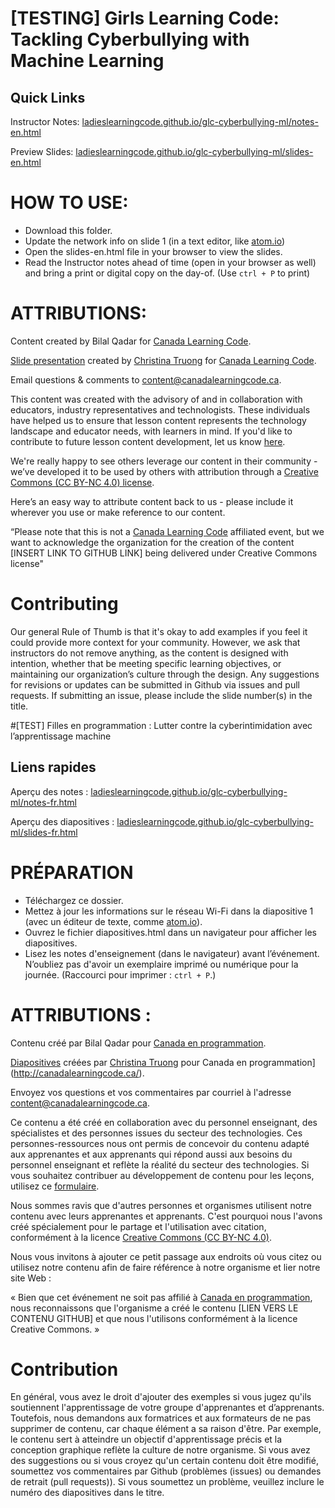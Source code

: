 
# [TESTING] Girls Learning Code: Tackling Cyberbullying with Machine Learning

## Quick Links

Instructor Notes: <a href="https://ladieslearningcode.github.io/glc-cyberbullying-ml/notes-en.html">ladieslearningcode.github.io/glc-cyberbullying-ml/notes-en.html</a>

Preview Slides: <a href="https://ladieslearningcode.github.io/glc-cyberbullying-ml/slides-en.html">ladieslearningcode.github.io/glc-cyberbullying-ml/slides-en.html</a>

# HOW TO USE:

* Download this folder.
* Update the network info on slide 1 (in a text editor, like <a href="https://atom.io/">atom.io</a>)
* Open the slides-en.html file in your browser to view the slides.
* Read the Instructor notes ahead of time (open in your browser as well) and bring a print or digital copy on the day-of. (Use `ctrl + P` to print)


# ATTRIBUTIONS:

Content created by Bilal Qadar for [Canada Learning Code](http://canadalearningcode.ca/).

[Slide presentation](https://github.com/ladieslearningcode/llc-slidedeck-template) created by [Christina Truong](http://christinatruong.com/) for [Canada Learning Code](http://canadalearningcode.ca/).

Email questions & comments to [content@canadalearningcode.ca](mailto:content@canadalearningcode.ca).

This content was created with the advisory of and in collaboration with educators, industry representatives and technologists. These individuals have helped us to ensure that lesson content represents the technology landscape and educator needs, with learners in mind. If you'd like to contribute to future lesson content development, let us know [here](https://docs.google.com/forms/d/e/1FAIpQLSfJ8NSMKVAmzpdn3EAymxCbDDz3XZPxyDdmtQ87GECuvXzzDQ/viewform).

We're really happy to see others leverage our content in their community - we’ve developed it to be used by others with attribution through a [Creative Commons (CC BY-NC 4.0) license](https://creativecommons.org/licenses/by-nc/4.0/).

Here’s an easy way to attribute content back to us - please include it wherever you use or make reference to our content.

“Please note that this is not a [Canada Learning Code](http://canadalearningcode.ca/) affiliated event, but we want to acknowledge the organization for the creation of the content [INSERT LINK TO GITHUB LINK] being delivered under Creative Commons license"

# Contributing

Our general Rule of Thumb is that it's okay to add examples if you feel it could provide more context for your community. However, we ask that instructors do not remove anything, as the content is designed with intention, whether that be meeting specific learning objectives, or maintaining our organization’s culture through the design.  Any suggestions for revisions or updates can be submitted in Github via issues and pull requests. If submitting an issue, please include the slide number(s) in the title.


#[TEST] Filles en programmation : Lutter contre la cyberintimidation avec l’apprentissage machine

## Liens rapides

Aperçu des notes : <a href="https://ladieslearningcode.github.io/glc-cyberbullying-ml/notes-fr.html">ladieslearningcode.github.io/glc-cyberbullying-ml/notes-fr.html</a>

Aperçu des diapositives : <a href="https://ladieslearningcode.github.io/glc-cyberbullying-ml/slides-fr.html">ladieslearningcode.github.io/glc-cyberbullying-ml/slides-fr.html</a>

# PRÉPARATION

* Téléchargez ce dossier.
* Mettez à jour les informations sur le réseau Wi-Fi dans la diapositive 1 (avec un éditeur de texte, comme <a href="https://atom.io/">atom.io</a>).
* Ouvrez le fichier diapositives.html dans un navigateur pour afficher les diapositives.
* Lisez les notes d'enseignement (dans le navigateur) avant l’événement. N’oubliez pas d'avoir un exemplaire imprimé ou numérique pour la journée. (Raccourci pour imprimer : `ctrl + P`.)


# ATTRIBUTIONS :

Contenu créé par Bilal Qadar pour [Canada en programmation](http://canadalearningcode.ca/).

[Diapositives](https://github.com/ladieslearningcode/llc-slidedeck-template) créées par [Christina Truong](http://christinatruong.com/) pour Canada en programmation](http://canadalearningcode.ca/).

Envoyez vos questions et vos commentaires par courriel à l'adresse [content@canadalearningcode.ca](mailto:content@canadalearningcode.ca).

Ce contenu a été créé en collaboration avec du personnel enseignant, des spécialistes et des personnes issues du secteur des technologies. Ces personnes-ressources nous ont permis de concevoir du contenu adapté aux apprenantes et aux apprenants qui répond aussi aux besoins du personnel enseignant et reflète la réalité du secteur des technologies. Si vous souhaitez contribuer au développement de contenu pour les leçons, utilisez ce [formulaire](https://docs.google.com/forms/d/e/1FAIpQLSfJ8NSMKVAmzpdn3EAymxCbDDz3XZPxyDdmtQ87GECuvXzzDQ/viewform).

Nous sommes ravis que d'autres personnes et organismes utilisent notre contenu avec leurs apprenantes et apprenants. C'est pourquoi nous l'avons créé spécialement pour le partage et l'utilisation avec citation, conformément à la licence [Creative Commons (CC BY-NC 4.0)](https://creativecommons.org/licenses/by-nc/4.0/).

Nous vous invitons à ajouter ce petit passage aux endroits où vous citez ou utilisez notre contenu afin de faire référence à notre organisme et lier notre site Web :

« Bien que cet événement ne soit pas affilié à [Canada en programmation](http://canadalearningcode.ca/), nous reconnaissons que l'organisme a créé le contenu [LIEN VERS LE CONTENU GITHUB] et que nous l'utilisons conformément à la licence Creative Commons. »

# Contribution

En général, vous avez le droit d'ajouter des exemples si vous jugez qu'ils soutiennent l'apprentissage de votre groupe d'apprenantes et d’apprenants. Toutefois, nous demandons aux formatrices et aux formateurs de ne pas supprimer de contenu, car chaque élément a sa raison d'être. Par exemple, le contenu sert à atteindre un objectif d'apprentissage précis et la conception graphique reflète la culture de notre organisme.  Si vous avez des suggestions ou si vous croyez qu'un certain contenu doit être modifié, soumettez vos commentaires par Github (problèmes (issues) ou demandes de retrait (pull requests)). Si vous soumettez un problème, veuillez inclure le numéro des diapositives dans le titre.
